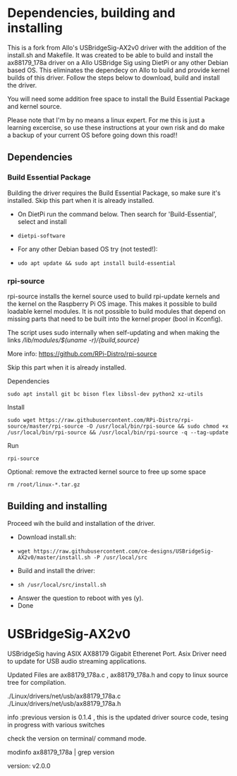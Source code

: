 # Dependencies, building and installing

This is a fork from Allo's USBridgeSig-AX2v0 driver with the addition of the install.sh and Makefile. It was created to be able to build and install the ax88179_178a driver on a Allo USBridge Sig using DietPi or any other Debian based OS. This eliminates the dependecy on Allo to build and provide kernel builds of this driver. Follow the steps below to download, build and install the driver.

You will need some addition free space to install the Build Essential Package and kernel source. 

Please note that I'm by no means a linux expert. For me this is just a learning excercise, so use these instructions at your own risk and do make a backup of your current OS before going down this road!!

## Dependencies

### Build Essential Package
Building the driver requires the Build Essential Package, so make sure it's installed. 
Skip this part when it is already installed.

 * On DietPi run the command below. Then search for 'Build-Essential', select and install
 * ```
   dietpi-software
   ```  
 * For any other Debian based OS try (not tested!):
 * ```
   udo apt update && sudo apt install build-essential
   ```
### rpi-source
rpi-source installs the kernel source used to build rpi-update kernels and the kernel on the Raspberry Pi OS image.
This makes it possible to build loadable kernel modules.
It is not possible to build modules that depend on missing parts that need to be built into the kernel proper (bool in Kconfig).

The script uses sudo internally when self-updating and when making the links */lib/modules/$(uname -r)/{build,source}*

More info: 
https://github.com/RPi-Distro/rpi-source

Skip this part when it is already installed.

Dependencies
```text
sudo apt install git bc bison flex libssl-dev python2 xz-utils
```

Install
```text
sudo wget https://raw.githubusercontent.com/RPi-Distro/rpi-source/master/rpi-source -O /usr/local/bin/rpi-source && sudo chmod +x /usr/local/bin/rpi-source && /usr/local/bin/rpi-source -q --tag-update
```

Run
```text
rpi-source
```

Optional: remove the extracted kernel source to free up some space
```text
rm /root/linux-*.tar.gz
```


## Building and installing
Proceed wih the build and installation of the driver.

 * Download install.sh:
 * ```
   wget https://raw.githubusercontent.com/ce-designs/USBridgeSig-AX2v0/master/install.sh -P /usr/local/src
   ```
 * Build and install the driver:
 * ```
   sh /usr/local/src/install.sh
   ```
 * Answer the question to reboot with yes (y).
 * Done

# USBridgeSig-AX2v0

USBridgeSig having ASIX AX88179 Gigabit Etherenet Port. Asix Driver need to update  for USB audio streaming applications.

Updated Files are ax88179_178a.c , ax88179_178a.h and copy to linux source tree for compilation.

./Linux/drivers/net/usb/ax88179_178a.c
./Linux/drivers/net/usb/ax88179_178a.h


info :previous version is 0.1.4 ,  this is the updated driver source code, tesing in progress with various switches


check the version on terminal/ command mode.

modinfo ax88179_178a | grep version

version:        v2.0.0
